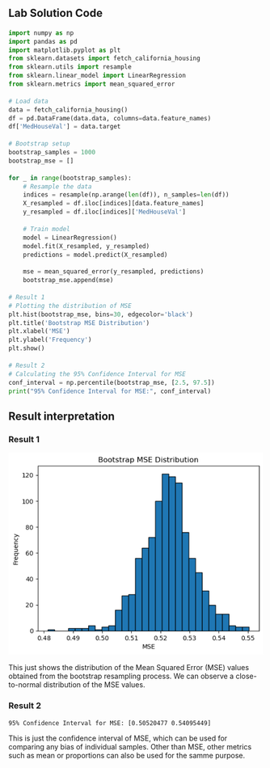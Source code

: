 ## Lab Solution Code
```python
import numpy as np
import pandas as pd
import matplotlib.pyplot as plt
from sklearn.datasets import fetch_california_housing
from sklearn.utils import resample
from sklearn.linear_model import LinearRegression
from sklearn.metrics import mean_squared_error

# Load data
data = fetch_california_housing()
df = pd.DataFrame(data.data, columns=data.feature_names)
df['MedHouseVal'] = data.target

# Bootstrap setup
bootstrap_samples = 1000
bootstrap_mse = []

for _ in range(bootstrap_samples):
    # Resample the data
    indices = resample(np.arange(len(df)), n_samples=len(df))
    X_resampled = df.iloc[indices][data.feature_names]
    y_resampled = df.iloc[indices]['MedHouseVal']
    
    # Train model
    model = LinearRegression()
    model.fit(X_resampled, y_resampled)
    predictions = model.predict(X_resampled)
    
    mse = mean_squared_error(y_resampled, predictions)
    bootstrap_mse.append(mse)

# Result 1
# Plotting the distribution of MSE
plt.hist(bootstrap_mse, bins=30, edgecolor='black')
plt.title('Bootstrap MSE Distribution')
plt.xlabel('MSE')
plt.ylabel('Frequency')
plt.show()

# Result 2
# Calculating the 95% Confidence Interval for MSE
conf_interval = np.percentile(bootstrap_mse, [2.5, 97.5])
print("95% Confidence Interval for MSE:", conf_interval)
```
## Result interpretation
### Result 1
![alt text](./figures/module4/4.lab.3.2.res1.png)

This just shows the distribution of the Mean Squared Error (MSE) values obtained from the bootstrap resampling process. We can observe a close-to-normal distribution of the MSE values.

### Result 2
```
95% Confidence Interval for MSE: [0.50520477 0.54095449]
```

This is just the confidence interval of MSE, which can be used for comparing any bias of individual samples. Other than MSE, other metrics such as mean or proportions can also be used for the samme purpose. 
